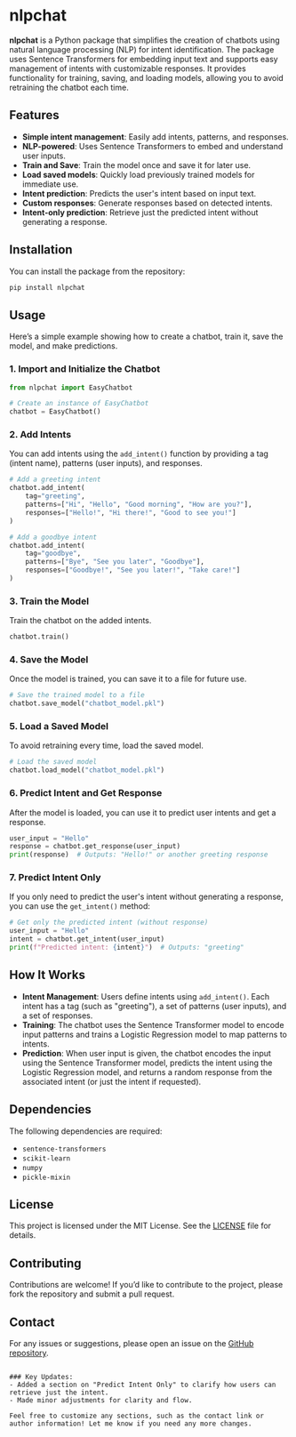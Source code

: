 # nlpchat

**nlpchat** is a Python package that simplifies the creation of chatbots using natural language processing (NLP) for intent identification. The package uses Sentence Transformers for embedding input text and supports easy management of intents with customizable responses. It provides functionality for training, saving, and loading models, allowing you to avoid retraining the chatbot each time.

## Features
- **Simple intent management**: Easily add intents, patterns, and responses.
- **NLP-powered**: Uses Sentence Transformers to embed and understand user inputs.
- **Train and Save**: Train the model once and save it for later use.
- **Load saved models**: Quickly load previously trained models for immediate use.
- **Intent prediction**: Predicts the user's intent based on input text.
- **Custom responses**: Generate responses based on detected intents.
- **Intent-only prediction**: Retrieve just the predicted intent without generating a response.

## Installation

You can install the package from the repository:

```bash
pip install nlpchat
```

## Usage

Here’s a simple example showing how to create a chatbot, train it, save the model, and make predictions.

### 1. Import and Initialize the Chatbot

```python
from nlpchat import EasyChatbot

# Create an instance of EasyChatbot
chatbot = EasyChatbot()
```

### 2. Add Intents

You can add intents using the `add_intent()` function by providing a tag (intent name), patterns (user inputs), and responses.

```python
# Add a greeting intent
chatbot.add_intent(
    tag="greeting",
    patterns=["Hi", "Hello", "Good morning", "How are you?"],
    responses=["Hello!", "Hi there!", "Good to see you!"]
)

# Add a goodbye intent
chatbot.add_intent(
    tag="goodbye",
    patterns=["Bye", "See you later", "Goodbye"],
    responses=["Goodbye!", "See you later!", "Take care!"]
)
```

### 3. Train the Model

Train the chatbot on the added intents.

```python
chatbot.train()
```

### 4. Save the Model

Once the model is trained, you can save it to a file for future use.

```python
# Save the trained model to a file
chatbot.save_model("chatbot_model.pkl")
```

### 5. Load a Saved Model

To avoid retraining every time, load the saved model.

```python
# Load the saved model
chatbot.load_model("chatbot_model.pkl")
```

### 6. Predict Intent and Get Response

After the model is loaded, you can use it to predict user intents and get a response.

```python
user_input = "Hello"
response = chatbot.get_response(user_input)
print(response)  # Outputs: "Hello!" or another greeting response
```

### 7. Predict Intent Only

If you only need to predict the user's intent without generating a response, you can use the `get_intent()` method:

```python
# Get only the predicted intent (without response)
user_input = "Hello"
intent = chatbot.get_intent(user_input)
print(f"Predicted intent: {intent}")  # Outputs: "greeting"
```

## How It Works
- **Intent Management**: Users define intents using `add_intent()`. Each intent has a tag (such as "greeting"), a set of patterns (user inputs), and a set of responses.
- **Training**: The chatbot uses the Sentence Transformer model to encode input patterns and trains a Logistic Regression model to map patterns to intents.
- **Prediction**: When user input is given, the chatbot encodes the input using the Sentence Transformer model, predicts the intent using the Logistic Regression model, and returns a random response from the associated intent (or just the intent if requested).

## Dependencies
The following dependencies are required:
- `sentence-transformers`
- `scikit-learn`
- `numpy`
- `pickle-mixin`

## License
This project is licensed under the MIT License. See the [LICENSE](LICENSE) file for details.

## Contributing
Contributions are welcome! If you’d like to contribute to the project, please fork the repository and submit a pull request.

## Contact
For any issues or suggestions, please open an issue on the [GitHub repository](https://github.com/IMApurbo/nlpchat).
```

### Key Updates:
- Added a section on "Predict Intent Only" to clarify how users can retrieve just the intent.
- Made minor adjustments for clarity and flow.

Feel free to customize any sections, such as the contact link or author information! Let me know if you need any more changes.
